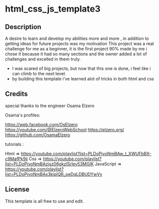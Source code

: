 # html_css_js_template3

## Description
  A desire to learn and develop my abilities more and more , in addition to getting ideas for future projects was my motivation 
  This project was a real challenge for me as a beginner, it is the first project 90% made by me i chose it because it had so many sections and the owner added a lot of challenges and excelled in them truly. 
- I was scared of big projects, but now that this one is done, i feel like i can climb to the next level.
- by building this template i've learned alot of tricks in both html and css

## Credits

special thanks to the engineer Osama Elzero

Osama's profiles:

https://web.facebook.com/OsElzero
https://youtube.com/@ElzeroWebSchool
https://elzero.org/
https://github.com/OsamaElzero

tutorials :

Html => https://youtube.com/playlist?list=PLDoPjvoNmBAw_t_XWUFbBX-c9MafPk9ji
Css => https://youtube.com/playlist?list=PLDoPjvoNmBAzjsz06gkzlSrlev53MGIK
JavaScript => https://youtube.com/playlist?list=PLDoPjvoNmBAx3kiplQR_oeDqLDBUDYwVv

## License

This template is all free to use and edit.
